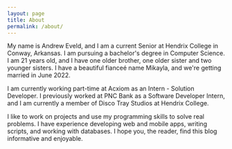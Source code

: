 ```yaml
---
layout: page
title: About
permalink: /about/
---
```


My name is Andrew Eveld, and I am a current Senior at Hendrix College in
Conway, Arkansas. I am pursuing a bachelor's degree in Computer Science. I am 21 years old, and I have one older
brother, one older sister and two younger sisters. I have a beautiful fianceé name Mikayla, and we're getting married in June 2022. 

I am currently working part-time at Acxiom as an Intern - Solution Developer. I previously worked at PNC Bank as a Software Developer Intern, and I am currently a member of Disco Tray Studios at Hendrix College. 

I like to work on projects and use my programming skills to solve real problems. I have experience developing web and mobile apps, writing scripts, and working with databases. 
I hope you, the reader, find this blog informative and enjoyable.

